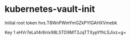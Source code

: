 # kubernetes-vault-init

Initial root token
hvs.T8WnPWmYmGZkPYlGAHXVmebk


Key 1
eHVr7eLa14r8nlx98L5TD9MT3JqTTXypYfhLSJixz+g=